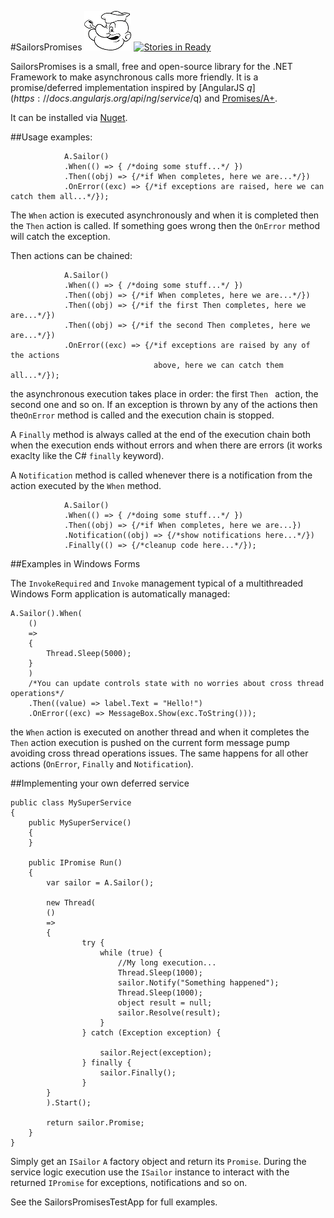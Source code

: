 #SailorsPromises        ![SailorsPromises logo](https://raw.githubusercontent.com/matteocanessa/SailorsPromises/master/SailorsPromises.png)
[![Stories in Ready](https://badge.waffle.io/matteocanessa/sailorspromises.png?label=ready&title=Ready)](https://waffle.io/matteocanessa/sailorspromises)

SailorsPromises is a small, free and open-source library for the .NET Framework to make asynchronous calls more friendly.
It is a promise/deferred implementation inspired by [AngularJS $q](https://docs.angularjs.org/api/ng/service/$q) and [Promises/A+](http://promises-aplus.github.io/promises-spec/).

It can be installed via [Nuget](https://www.nuget.org/packages/SailorsPromises/).

##Usage examples:

	            A.Sailor()
				.When(() => { /*doing some stuff...*/ })
				.Then((obj) => {/*if When completes, here we are...*/})
				.OnError((exc) => {/*if exceptions are raised, here we can catch them all...*/});
				
The `When` action is executed asynchronously and when it is completed then the `Then` action is called.
If something goes wrong then the `OnError` method will catch the exception.

Then actions can be chained:

	            A.Sailor()
				.When(() => { /*doing some stuff...*/ })
				.Then((obj) => {/*if When completes, here we are...*/})
				.Then((obj) => {/*if the first Then completes, here we are...*/})
				.Then((obj) => {/*if the second Then completes, here we are...*/})
				.OnError((exc) => {/*if exceptions are raised by any of the actions
									above, here we can catch them all...*/});

the asynchronous execution takes place in order: the first `Then ` action, the second one and so on. If an exception is thrown by any of the actions then the`OnError` method is called and the execution chain is stopped.

A `Finally` method is always called at the end of the execution chain both when the execution ends without errors and when there are errors (it works exaclty like the C# `finally` keyword).

A `Notification` method is called whenever there is a notification from the action executed by the `When` method.

	            A.Sailor()
				.When(() => { /*doing some stuff...*/ })
				.Then((obj) => {/*if When completes, here we are...})
				.Notification((obj) => {/*show notifications here...*/})
				.Finally(() => {/*cleanup code here...*/});

##Examples in Windows Forms

The `InvokeRequired` and `Invoke` management typical of a multithreaded Windows Form application is automatically managed:

	A.Sailor().When(
		()
		=>
		{
			Thread.Sleep(5000);
		}
		)
		/*You can update controls state with no worries about cross thread operations*/
		.Then((value) => label.Text = "Hello!")
		.OnError((exc) => MessageBox.Show(exc.ToString()));

the `When` action is executed on another thread and when it completes the `Then` action execution is pushed on the current form message pump avoiding cross thread operations issues.
The same happens for all other actions (`OnError`, `Finally` and `Notification`).


##Implementing your own deferred service

	public class MySuperService
	{
		public MySuperService()
		{
		}
		
		public IPromise Run()
		{
			var sailor = A.Sailor();
			
			new Thread(
			()
			=>
			{
					try {
						while (true) {
							//My long execution...	
							Thread.Sleep(1000);
							sailor.Notify("Something happened");
							Thread.Sleep(1000);
							object result = null;
							sailor.Resolve(result);
						}
					} catch (Exception exception) {
						
						sailor.Reject(exception);
					} finally {
						sailor.Finally();
					}
			}
			).Start();
			
			return sailor.Promise;
		}
	}

Simply get an `ISailor` `A` factory object and return its `Promise`.
During the service logic execution use the `ISailor` instance to interact with the returned `IPromise` for exceptions, notifications and so on.

See the SailorsPromisesTestApp for full examples.